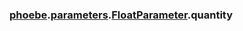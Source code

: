 ### [phoebe](phoebe.md).[parameters](phoebe.parameters.md).[FloatParameter](phoebe.parameters.FloatParameter.md).quantity


